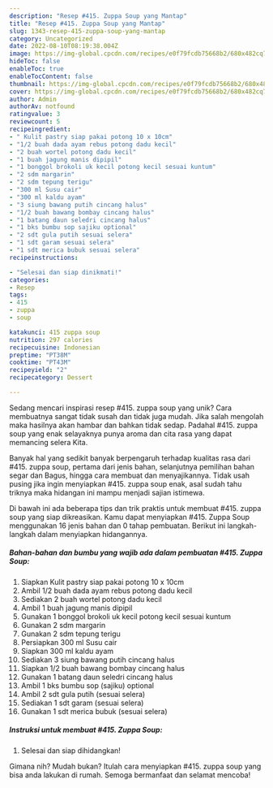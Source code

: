 ```yaml
---
description: "Resep #415. Zuppa Soup yang Mantap"
title: "Resep #415. Zuppa Soup yang Mantap"
slug: 1343-resep-415-zuppa-soup-yang-mantap
category: Uncategorized
date: 2022-08-10T08:19:38.004Z
image: https://img-global.cpcdn.com/recipes/e0f79fcdb75668b2/680x482cq70/415-zuppa-soup-foto-resep-utama.jpg
hideToc: false
enableToc: true
enableTocContent: false
thumbnail: https://img-global.cpcdn.com/recipes/e0f79fcdb75668b2/680x482cq70/415-zuppa-soup-foto-resep-utama.jpg
cover: https://img-global.cpcdn.com/recipes/e0f79fcdb75668b2/680x482cq70/415-zuppa-soup-foto-resep-utama.jpg
author: Admin
authorAv: notfound
ratingvalue: 3
reviewcount: 5
recipeingredient:
- " Kulit pastry siap pakai potong 10 x 10cm"
- "1/2 buah dada ayam rebus potong dadu kecil"
- "2 buah wortel potong dadu kecil"
- "1 buah jagung manis dipipil"
- "1 bonggol brokoli uk kecil potong kecil sesuai kuntum"
- "2 sdm margarin"
- "2 sdm tepung terigu"
- "300 ml Susu cair"
- "300 ml kaldu ayam"
- "3 siung bawang putih cincang halus"
- "1/2 buah bawang bombay cincang halus"
- "1 batang daun seledri cincang halus"
- "1 bks bumbu sop sajiku optional"
- "2 sdt gula putih sesuai selera"
- "1 sdt garam sesuai selera"
- "1 sdt merica bubuk sesuai selera"
recipeinstructions:

- "Selesai dan siap dinikmati!"
categories:
- Resep
tags:
- 415
- zuppa
- soup

katakunci: 415 zuppa soup 
nutrition: 297 calories
recipecuisine: Indonesian
preptime: "PT38M"
cooktime: "PT43M"
recipeyield: "2"
recipecategory: Dessert

---
```





Sedang mencari inspirasi resep #415. zuppa soup yang unik? Cara membuatnya sangat tidak susah dan tidak juga mudah. Jika salah mengolah maka hasilnya akan hambar dan bahkan tidak sedap. Padahal #415. zuppa soup yang enak selayaknya punya aroma dan cita rasa yang dapat memancing selera Kita.





Banyak hal yang sedikit banyak berpengaruh terhadap kualitas rasa dari #415. zuppa soup, pertama dari jenis bahan, selanjutnya pemilihan bahan segar dan Bagus, hingga cara membuat dan menyajikannya. Tidak usah pusing jika ingin menyiapkan #415. zuppa soup enak,      asal sudah tahu triknya maka hidangan ini mampu menjadi sajian istimewa.





















Di bawah ini ada beberapa tips dan trik praktis untuk membuat #415. zuppa soup yang siap dikreasikan. Kamu dapat menyiapkan #415. Zuppa Soup menggunakan 16 jenis bahan dan 0 tahap pembuatan. Berikut ini langkah-langkah dalam menyiapkan hidangannya.

<!--inarticleads1-->

##### Bahan-bahan dan bumbu yang wajib ada dalam pembuatan #415. Zuppa Soup:

1. Siapkan  Kulit pastry siap pakai potong 10 x 10cm
1. Ambil 1/2 buah dada ayam rebus potong dadu kecil
1. Sediakan 2 buah wortel potong dadu kecil
1. Ambil 1 buah jagung manis dipipil
1. Gunakan 1 bonggol brokoli uk kecil potong kecil sesuai kuntum
1. Gunakan 2 sdm margarin
1. Gunakan 2 sdm tepung terigu
1. Persiapkan 300 ml Susu cair
1. Siapkan 300 ml kaldu ayam
1. Sediakan 3 siung bawang putih cincang halus
1. Siapkan 1/2 buah bawang bombay cincang halus
1. Gunakan 1 batang daun seledri cincang halus
1. Ambil 1 bks bumbu sop (sajiku) optional
1. Ambil 2 sdt gula putih (sesuai selera)
1. Sediakan 1 sdt garam (sesuai selera)
1. Gunakan 1 sdt merica bubuk (sesuai selera)




<!--inarticleads2-->

##### Instruksi untuk membuat #415. Zuppa Soup:


1. Selesai dan siap dihidangkan!



Gimana nih? Mudah bukan? Itulah cara menyiapkan #415. zuppa soup yang bisa anda lakukan di rumah. Semoga bermanfaat dan selamat mencoba!

